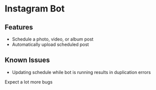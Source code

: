 # Instagram Bot

## Features

- Schedule a photo, video, or album post
- Automatically upload scheduled post

## Known Issues

- Updating schedule while bot is running results in duplication errors

Expect a lot more bugs
